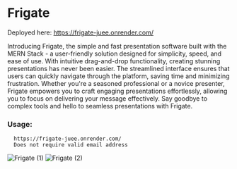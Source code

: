 # Frigate

Deployed here: https://frigate-juee.onrender.com/

Introducing Frigate, the simple and fast presentation software built with the MERN Stack - a user-friendly solution designed for simplicity, speed, and ease of use. With intuitive drag-and-drop functionality, creating stunning presentations has never been easier. The streamlined interface ensures that users can quickly navigate through the platform, saving time and minimizing frustration. Whether you're a seasoned professional or a novice presenter, Frigate empowers you to craft engaging presentations effortlessly, allowing you to focus on delivering your message effectively. Say goodbye to complex tools and hello to seamless presentations with Frigate.

### Usage:
```
  https://frigate-juee.onrender.com/
  Does not require valid email address
```

![Frigate (1)](https://github.com/lmate/Frigate/assets/9825717/5d85647d-d3fd-4ea4-8f4e-f916b3510958)
![Frigate (2)](https://github.com/lmate/Frigate/assets/9825717/6e045f8d-230f-4e1a-89dd-acf19da757e7)
